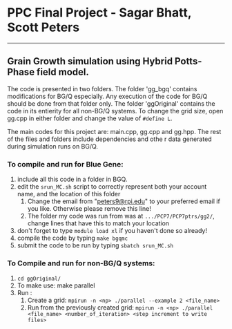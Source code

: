 # PPC Final Project - Sagar Bhatt, Scott Peters #
----------------------------------------------------------------
## Grain Growth simulation using Hybrid Potts-Phase field model.

The code is presented in two folders. The folder 'gg_bgq' contains modifications for BG/Q especially. Any execution of the code for BG/Q should be done from that folder only. The folder 'ggOriginal' contains the code in its entierity for all non-BG/Q systems. To change the grid size, open gg.cpp in either folder and change the value of `#define L`. 

The main codes for this project are: main.cpp, gg.cpp and gg.hpp. The rest of the files and folders include dependencies and othe r data generated during simulation runs on BG/Q.

### To compile and run for Blue Gene:
1) include all this code in a folder in BGQ. 
2) edit the `srun_MC.sh` script to correctly represent both your account name, and the location of this folder
	1) Change the email from "peters9@rpi.edu" to your preferred email if you like. Otherwise please remove this line!
	2) The folder my code was run from was at `.../PCP7/PCP7ptrs/gg2/`, change lines that have this to match your location
3) don't forget to type `module load xl` if you haven't done so already!
4) compile the code by typing `make bgqmc`
5) submit the code to be run by typing `sbatch srun_MC.sh`

### To Compile and run for non-BG/Q systems:
1) `cd ggOriginal/`
2) To make use: make parallel
3) Run : 
	1) Create a grid: `mpirun -n <np> ./parallel --example 2 <file_name> `		
	2) Run from the previously created grid: `mpirun -n <np> ./parallel <file_name> <number_of_iteration> <step increment to write files>`
